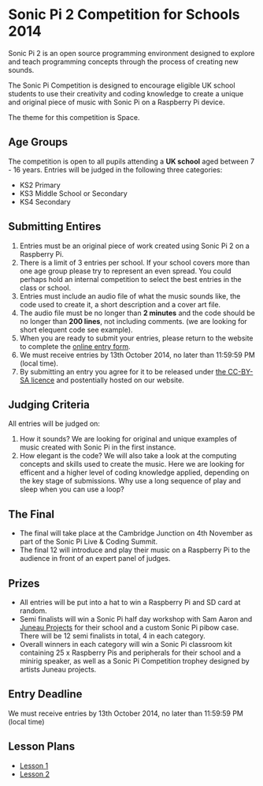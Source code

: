 # Sonic Pi 2 Competition for Schools 2014

Sonic Pi 2 is an open source programming environment designed to explore and teach programming concepts through the process of creating new sounds. 

The Sonic Pi Competition is designed to encourage eligible UK school students to use their creativity and coding knowledge to create a unique and original piece of music with Sonic Pi on a Raspberry Pi device. 

The theme for this competition is Space.

## Age Groups
The competition is open to all pupils attending a **UK school** aged between 7 - 16 years. Entries will be judged in the following three categories:
- KS2 Primary
- KS3 Middle School or Secondary
- KS4 Secondary 

## Submitting Entires
1. Entries must be an original piece of work created using Sonic Pi 2 on a Raspberry Pi.
1. There is a limit of 3 entries per school. If your school covers more than one age group please try to represent an even spread. You could perhaps hold an internal competition to select the best entries in the class or school.
1. Entries must include an audio file of what the music sounds like, the code used to create it, a short description and a cover art file.
1. The audio file must be no longer than **2 minutes** and the code should be no longer than **200 lines**, not including comments. (we are looking for short elequent code see example).
1. When you are ready to submit your entries, please return to the website to complete the [online entry form](). 
1. We must receive entries by 13th October 2014, no later than 11:59:59 PM (local time).
1. By submitting an entry you agree for it to be released under [the CC-BY-SA licence](https://creativecommons.org/licenses/by-sa/4.0/) and postentially hosted on our website. 

## Judging Criteria
All entries will be judged on:

1. How it sounds? We are looking for original and unique examples of music created with Sonic Pi in the first instance.
1. How elegant is the code? We will also take a look at the computing concepts and skills used to create the music. Here we are looking for efficent and a higher level of coding knowledge applied, depending on the key stage of submissions. Why use a long sequence of play and sleep when you can use a loop? 

## The Final
- The final will take place at the Cambridge Junction on 4th November as part of the Sonic Pi Live & Coding Summit.
- The final 12 will introduce and play their music on a Raspberry Pi to the audience in front of an expert panel of judges.

## Prizes
- All entries will be put into a hat to win a Raspberry Pi and SD card at random.
- Semi finalists will win a Sonic Pi half day workshop with Sam Aaron and [Juneau Projects](http://www.juneauprojects.co.uk/) for their school and a custom Sonic Pi pibow case. There will be 12 semi finalists in total, 4 in each category.
- Overall winners in each category will win a Sonic Pi classroom kit containing 25 x Raspberry Pis and peripherals for their school and a minirig speaker, as well as a Sonic Pi Competition trophey designed by artists Juneau projects. 


## Entry Deadline
We must receive entries by 13th October 2014, no later than 11:59:59 PM (local time)

## Lesson Plans
- [Lesson 1]()
- [Lesson 2]()
